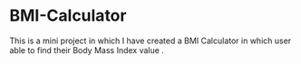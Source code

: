 # BMI-Calculator
This is a mini project in which I have created a BMI Calculator in which user able to find their Body Mass Index value .
